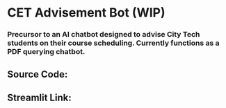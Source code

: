 # CET Advisement Bot (WIP)

### Precursor to an AI chatbot designed to advise City Tech students on their course scheduling. Currently functions as a PDF querying chatbot. 


## Source Code:


## Streamlit Link:
